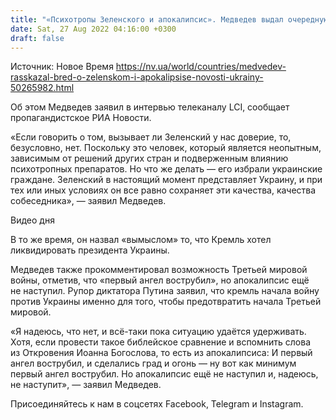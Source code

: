 ```yaml
---
title: "«Психотропы Зеленского и апокалипсис». Медведев выдал очередную порцию бреда в интервью французским СМИ"
date: Sat, 27 Aug 2022 04:16:00 +0300
draft: false
---
```

Источник: Новое Время https://nv.ua/world/countries/medvedev-rasskazal-bred-o-zelenskom-i-apokalipsise-novosti-ukrainy-50265982.html


Об этом Медведев заявил в интервью телеканалу LCI, сообщает пропагандистское РИА Новости.

«Если говорить о том, вызывает ли Зеленский у нас доверие, то, безусловно, нет. Поскольку это человек, который является неопытным, зависимым от решений других стран и подверженным влиянию психотропных препаратов. Но что же делать — его избрали украинские граждане. Зеленский в настоящий момент представляет Украину, и при тех или иных условиях он все равно сохраняет эти качества, качества собеседника», — заявил Медведев.

 Видео дня   

В то же время, он назвал «вымыслом» то, что Кремль хотел ликвидировать президента Украины.

Медведев также прокомментировал возможность Третьей мировой войны, отметив, что «первый ангел вострубил», но апокалипсис ещё не наступил. Рупор диктатора Путина заявил, что кремль начала войну против Украины именно для того, чтобы предотвратить начала Третьей мировой.

«Я надеюсь, что нет, и всё-таки пока ситуацию удаётся удерживать. Хотя, если провести такое библейское сравнение и вспомнить слова из Откровения Иоанна Богослова, то есть из апокалипсиса: И первый ангел вострубил, и сделались град и огонь — ну вот как минимум первый ангел вострубил. Но апокалипсис ещё не наступил и, надеюсь, не наступит», — заявил Медведев.

Присоединяйтесь к нам в соцсетях Facebook, Telegram и Instagram.
